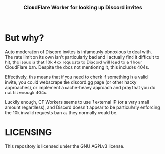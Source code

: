 <div align="center">
  <p align="center">
    <br />
    <h3>
      <strong>
        CloudFlare Worker for looking up Discord invites
      </strong>
    </h2>
  </p>

  <br>
</div>

# But why?

Auto moderation of Discord invites is infamously obnoxious to deal with. The rate limit on its own isn't particularly bad and I actually find it difficult to hit, the issue is that 10k 4xx requests to Discord will lead to a 1 hour CloudFlare ban. Despite the docs not mentioning it, this includes 404s.

Effectively, this means that if you need to check if something is a valid invite, you could webscrape the discord.gg page (or other hacky approaches), or implement a cache-heavy approach and pray that you do not hit enough 404s.

Luckily enough, CF Workers seems to use *1* external IP (or a very small amount regardless), and Discord doesn't appear to be particularly enforcing the 10k invalid requests ban as they normally would be.

# LICENSING

This repository is licensed under the GNU AGPLv3 license.
